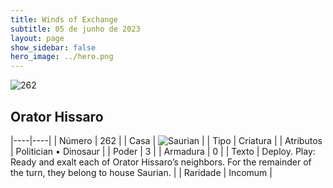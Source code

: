 ```yaml
---
title: Winds of Exchange
subtitle: 05 de junho de 2023
layout: page
show_sidebar: false
hero_image: ../hero.png
---
```


![262](https://mastervault-storage-prod.s3.amazonaws.com/media/card_front/en/600_262_5f6789b0c216_en.png)


## Orator Hissaro

|----|----|
| Número | 262 |
| Casa | ![Saurian](https://archonarcana.com/images/thumb/9/9e/Saurian_P.png/22px-Saurian_P.png "Sauro") |
| Tipo | Criatura |
| Atributos | Politician • Dinosaur |
| Poder | 3 |
| Armadura | 0 |
| Texto | Deploy. Play: Ready and exalt each of Orator Hissaro’s neighbors. For the remainder of the turn, they belong to house Saurian. |
| Raridade | Incomum |
